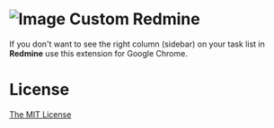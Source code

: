 # ![Image](https://raw.githubusercontent.com/piecioshka/custom-redmine/master/icons/32x32.png) Custom Redmine

If you don't want to see the right column (sidebar) on your task list in **Redmine** use this extension for Google Chrome.

# License

[The MIT License][0]

[0]: http://piecioshka.mit-license.org/
